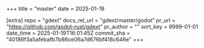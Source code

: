 +++
title = "master"
date = 2025-01-19

[extra]
repo = "gdext"
docs_rel_url = "gdext/master/godot"
pr_url = "https://github.com/godot-rust/gdext"
pr_author = ""
sort_key = 9999-01-01
date_time = 2025-01-19T16:01:45Z
commit_sha = "40186f3a5afebafb7b86ce06a7d676bf418c646e"
+++


